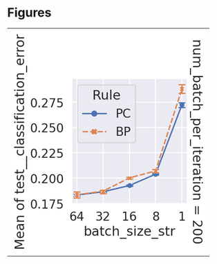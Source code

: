 
# Figures

|                                  |
|:---------------------------------|
| ![](./batch_size-mean-best-.png) |
